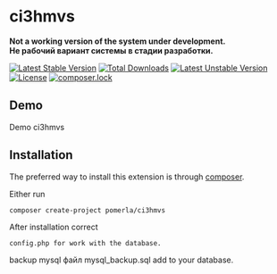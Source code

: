 # ci3hmvs

<strong>Not a working version of the system under development.</strong><br />
<strong>Не рабочий вариант системы в стадии разработки.</strong>

[![Latest Stable Version](https://poser.pugx.org/pomerla/ci3hmvs/v/stable)](https://packagist.org/packages/pomerla/ci3hmvs)
[![Total Downloads](https://poser.pugx.org/pomerla/ci3hmvs/downloads)](https://packagist.org/packages/pomerla/ci3hmvs)
[![Latest Unstable Version](https://poser.pugx.org/pomerla/ci3hmvs/v/unstable)](https://packagist.org/packages/pomerla/ci3hmvs)
[![License](https://poser.pugx.org/pomerla/ci3hmvs/license)](https://packagist.org/packages/pomerla/ci3hmvs)
[![composer.lock](https://poser.pugx.org/pomerla/ci3hmvs/composerlock)](https://packagist.org/packages/pomerla/ci3hmvs)

Demo
------------
<a>Demo ci3hmvs</a><br />


Installation
------------

The preferred way to install this extension is through [composer](http://getcomposer.org/download/).

Either run

```
composer create-project pomerla/ci3hmvs
```

After installation correct 
```
config.php for work with the database.
```

backup mysql файл mysql_backup.sql add to your database.